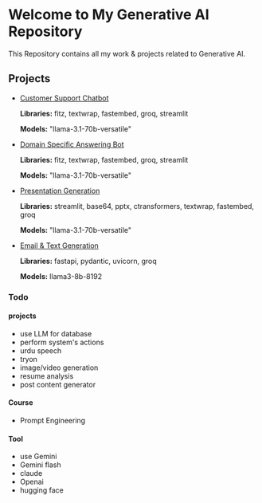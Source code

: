 # Welcome to My Generative AI Repository

This Repository contains all my work & projects related to Generative AI.

## Projects

 - [Customer Support Chatbot](https://github.com/Muhammad-Usama-07/generative_ai/tree/main/Customer%20Support%20Chatbot)

   **Libraries:** fitz, textwrap, fastembed, groq, streamlit

   **Models:** "llama-3.1-70b-versatile"

 - [Domain Specific Answering Bot](https://github.com/Muhammad-Usama-07/generative_ai/tree/main/Specific%20Domain%20Answering%20Bot)

   **Libraries:** fitz, textwrap, fastembed, groq, streamlit

   **Models:** "llama-3.1-70b-versatile"

 - [Presentation Generation](https://github.com/Muhammad-Usama-07/generative_ai/tree/main/Presentation%20Generation)

   **Libraries:** streamlit, base64, pptx, ctransformers, textwrap, fastembed, groq

   **Models:** "llama-3.1-70b-versatile"

 - [Email & Text Generation](https://github.com/Muhammad-Usama-07/generative_ai/tree/main/Email%20%26%20Text%20Generation)

   **Libraries:** fastapi, pydantic, uvicorn, groq

   **Models:** llama3-8b-8192


### Todo

#### projects
- use LLM for database
- perform system's actions
- urdu speech
- tryon
- image/video generation
- resume analysis
- post content generator 

#### Course 
- Prompt Engineering

#### Tool
- use Gemini
- Gemini flash
- claude
- Openai
- hugging face 
